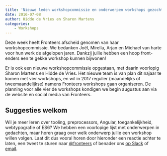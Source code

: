 ```yaml
---
title: 'Nieuwe leden workshopcommissie en onderwerpen workshops gezocht'
date: 2016-07-08
author: Hidde de Vries en Sharon Martens
categories:
    - Workshops
---
```


Deze week heeft Fronteers afscheid genomen van haar workshopcommissie. We bedanken Joël, Mirella, Arjan en Michael van harte voor hun werk de afgelopen jaren. Dankzij jullie hebben een hoop front-enders een te gekke workshop kunnen bijwonen!

Er is ook een nieuwe workshopcommissie opgestaan, met daarin voorlopig Sharon Martens en Hidde de Vries. Het nieuwe team is van plan dit najaar te komen met vier workshops, en wil in 2017 regulier (maandelijks of tweemaandelijkse) namens Fronteers workshops gaan organiseren. De planning voor alle vier de workshops kondigen we begin augustus aan via de website en social media van Fronteers.

## Suggesties welkom

Wil je meer leren over tooling, preprocessors, Angular, toegankelijkheid, webtypografie of ES6? We hebben een voorlopige lijst met onderwerpen in gedachten, maar horen graag over welk onderwerp jullie een workshop willen volgen. Laat dit dus vooral horen door hieronder een reactie achter te laten, een tweet te sturen naar [@fronteers](https://twitter.com/fronteers) of benader ons [op Slack](/nl/blog/2016/02/fronteers-op-slack) of [email](mailto:workshops@fronteers.nl).
